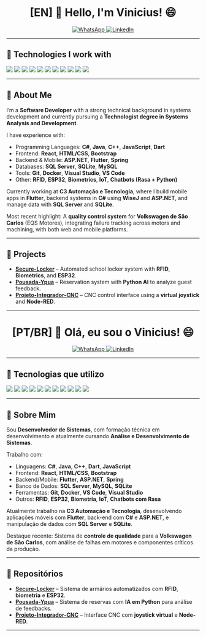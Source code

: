 <h1 align="center">[EN] 👋 Hello, I'm Vinicius! 😄</h1>

<p align="center">
  <a href="https://wa.me/5516991000062" target="_blank">
    <img src="https://img.shields.io/badge/-WhatsApp-25D366?style=for-the-badge&logo=WhatsApp&logoColor=white" alt="WhatsApp" />
  </a>
  <a href="https://www.linkedin.com/in/vinicius-gaban/" target="_blank">
    <img src="https://img.shields.io/badge/-LinkedIn-0077B5?style=for-the-badge&logo=LinkedIn&logoColor=white" alt="LinkedIn" />
  </a>
</p>

---

## 🚀 Technologies I work with

<p align="left">
  <img src="https://img.shields.io/badge/CSharp-239120?style=for-the-badge&logo=csharp&logoColor=white" />
  <img src="https://img.shields.io/badge/.NET-512BD4?style=for-the-badge&logo=dotnet&logoColor=white" />
  <img src="https://img.shields.io/badge/ASP.NET-5C2D91?style=for-the-badge&logo=dotnet&logoColor=white" />
  <img src="https://img.shields.io/badge/Blazor-512BD4?style=for-the-badge&logo=blazor&logoColor=white" />
  <img src="https://img.shields.io/badge/Dapper-2C3E50?style=for-the-badge&logo=data:image/svg+xml;base64,&logoColor=white" />
  <img src="https://img.shields.io/badge/Entity%20Framework-68217A?style=for-the-badge&logo=entity-framework&logoColor=white" />
  <img src="https://img.shields.io/badge/SQL%20Server-CC2927?style=for-the-badge&logo=microsoftsqlserver&logoColor=white" />
  <img src="https://img.shields.io/badge/Flutter-02569B?style=for-the-badge&logo=flutter&logoColor=white" />
  <img src="https://img.shields.io/badge/Dart-0175C2?style=for-the-badge&logo=dart&logoColor=white" />
  <img src="https://img.shields.io/badge/VS%20Code-007ACC?style=for-the-badge&logo=visual-studio-code&logoColor=white" />
  <img src="https://img.shields.io/badge/Visual%20Studio-5C2D91?style=for-the-badge&logo=visual-studio&logoColor=white" />
</p>

---

## 📌 About Me

I’m a **Software Developer** with a strong technical background in systems development and currently pursuing a **Technologist degree in Systems Analysis and Development**.

I have experience with:
- Programming Languages: **C#**, **Java**, **C++**, **JavaScript**, **Dart**
- Frontend: **React**, **HTML/CSS**, **Bootstrap**
- Backend & Mobile: **ASP.NET**, **Flutter**, **Spring**
- Databases: **SQL Server**, **SQLite**, **MySQL**
- Tools: **Git**, **Docker**, **Visual Studio**, **VS Code**
- Other: **RFID**, **ESP32**, **Biometrics**, **IoT**, **Chatbots (Rasa + Python)**

Currently working at **C3 Automação e Tecnologia**, where I build mobile apps in **Flutter**, backend systems in **C#** using **WiseJ** and **ASP.NET**, and manage data with **SQL Server** and **SQLite**.

Most recent highlight: A **quality control system** for **Volkswagen de São Carlos** (EQS Motores), integrating failure tracking across motors and machining, with both web and mobile platforms.

---

## 💼 Projects

- [**Secure-Locker**](https://github.com/Gaban03/Secure-Locker) – Automated school locker system with **RFID**, **Biometrics**, and **ESP32**.
- [**Pousada-Ypua**](https://github.com/SENAISP-Unid601-Projetos/PousadaYpua) – Reservation system with **Python AI** to analyze guest feedback.
- [**Projeto-Integrador-CNC**](https://github.com/Gaban03/Projeto-Integrador-CNC) – CNC control interface using a **virtual joystick** and **Node-RED**.

---

<h1 align="center">[PT/BR] 👋 Olá, eu sou o Vinicius! 😄</h1>

<p align="center">
  <a href="https://wa.me/5516991000062" target="_blank">
    <img src="https://img.shields.io/badge/-WhatsApp-25D366?style=for-the-badge&logo=WhatsApp&logoColor=white" alt="WhatsApp" />
  </a>
  <a href="https://www.linkedin.com/in/vinicius-gaban/" target="_blank">
    <img src="https://img.shields.io/badge/-LinkedIn-0077B5?style=for-the-badge&logo=LinkedIn&logoColor=white" alt="LinkedIn" />
  </a>
</p>

---

## 🚀 Tecnologias que utilizo

<p align="left">
  <img src="https://img.shields.io/badge/CSharp-239120?style=for-the-badge&logo=csharp&logoColor=white" />
  <img src="https://img.shields.io/badge/.NET-512BD4?style=for-the-badge&logo=dotnet&logoColor=white" />
  <img src="https://img.shields.io/badge/ASP.NET-5C2D91?style=for-the-badge&logo=dotnet&logoColor=white" />
  <img src="https://img.shields.io/badge/Blazor-512BD4?style=for-the-badge&logo=blazor&logoColor=white" />
  <img src="https://img.shields.io/badge/Dapper-2C3E50?style=for-the-badge&logo=data:image/svg+xml;base64,&logoColor=white" />
  <img src="https://img.shields.io/badge/Entity%20Framework-68217A?style=for-the-badge&logo=entity-framework&logoColor=white" />
  <img src="https://img.shields.io/badge/SQL%20Server-CC2927?style=for-the-badge&logo=microsoftsqlserver&logoColor=white" />
  <img src="https://img.shields.io/badge/Flutter-02569B?style=for-the-badge&logo=flutter&logoColor=white" />
  <img src="https://img.shields.io/badge/Dart-0175C2?style=for-the-badge&logo=dart&logoColor=white" />
  <img src="https://img.shields.io/badge/VS%20Code-007ACC?style=for-the-badge&logo=visual-studio-code&logoColor=white" />
  <img src="https://img.shields.io/badge/Visual%20Studio-5C2D91?style=for-the-badge&logo=visual-studio&logoColor=white" />
</p>

---

## 📌 Sobre Mim

Sou **Desenvolvedor de Sistemas**, com formação técnica em desenvolvimento e atualmente cursando **Análise e Desenvolvimento de Sistemas**.

Trabalho com:
- Linguagens: **C#**, **Java**, **C++**, **Dart**, **JavaScript**
- Frontend: **React**, **HTML/CSS**, **Bootstrap**
- Backend/Mobile: **Flutter**, **ASP.NET**, **Spring**
- Banco de Dados: **SQL Server**, **MySQL**, **SQLite**
- Ferramentas: **Git**, **Docker**, **VS Code**, **Visual Studio**
- Outros: **RFID**, **ESP32**, **Biometria**, **IoT**, **Chatbots com Rasa**

Atualmente trabalho na **C3 Automação e Tecnologia**, desenvolvendo aplicações móveis com **Flutter**, back-end com **C#** e **ASP.NET**, e manipulação de dados com **SQL Server** e **SQLite**.

Destaque recente: Sistema de **controle de qualidade** para a **Volkswagen de São Carlos**, com análise de falhas em motores e componentes críticos da produção.

---

## 💼 Repositórios

- [**Secure-Locker**](https://github.com/Gaban03/Secure-Locker) – Sistema de armários automatizados com **RFID**, **biometria** e **ESP32**.
- [**Pousada-Ypua**](https://github.com/SENAISP-Unid601-Projetos/PousadaYpua) – Sistema de reservas com **IA em Python** para análise de feedbacks.
- [**Projeto-Integrador-CNC**](https://github.com/Gaban03/Projeto-Integrador-CNC) – Interface CNC com **joystick virtual** e **Node-RED**.

---
